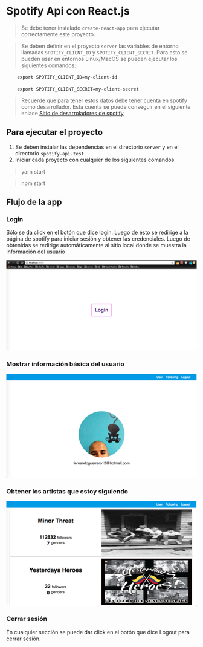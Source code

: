 # Spotify Api con React.js

> Se debe tener instalado `create-react-app` para ejecutar correctamente este proyecto.

> Se deben definir en el proyecto `server` las variables de entorno llamadas `SPOTIFY_CLIENT_ID` y `SPOTIFY_CLIENT_SECRET`. Para esto se pueden usar en entornos Linux/MacOS se pueden ejecutar los siguientes comandos:

```
    export SPOTIFY_CLIENT_ID=my-client-id

    export SPOTIFY_CLIENT_SECRET=my-client-secret
```

> Recuerde que para tener estos datos debe tener cuenta en spotify como desarrollador. Esta cuenta se puede conseguir en el siguiente enlace [Sitio de desarroladores de spotify](https://developer.spotify.com/dashboard/)

## Para ejecutar el proyecto

1. Se deben instalar las dependencias en el directorio `server` y en el directorio `spotify-api-test`
2. Iniciar cada proyecto con cualquier de los siguientes comandos

> yarn start

> npm start

## Flujo de la app

### Login
Sólo se da click en el botón que dice login. Luego de ésto se redirige a la página de spotify para iniciar sesión y obtener las credenciales. Luego de obtenidas se redirige automáticamente al sitio local donde se muestra la información del usuario

![Login](screenshots/1-spotify-login.png)

### Mostrar información básica del usuario

![User Info](screenshots/2-spotify-user.png)

### Obtener los artistas que estoy siguiendo

![Followed Artists](screenshots/3-spotify-following.png)

### Cerrar sesión
En cualquier sección se puede dar click en el botón que dice Logout para cerrar sesión.
